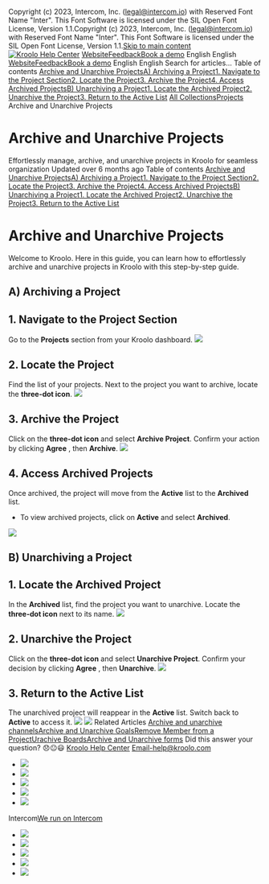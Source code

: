 Copyright (c) 2023, Intercom, Inc. (legal@intercom.io) with Reserved Font Name "Inter". This Font Software is licensed under the SIL Open Font License, Version 1.1.Copyright (c) 2023, Intercom, Inc. (legal@intercom.io) with Reserved Font Name "Inter". This Font Software is licensed under the SIL Open Font License, Version 1.1.[Skip to main content](https://help.kroolo.com/en/articles/9805718-archive-and-unarchive-projects#main-content)
[![Kroolo Help Center](https://downloads.intercomcdn.com/i/o/h4qkzypg/611116/ee699fbf23fef0f6d8d4f666d84c/37cdcedd14003d8fdcfdeda0a05c09cb)](https://help.kroolo.com/en/)
[Website](https://kroolo.com/)[Feedback](https://kroolo.featurebase.app/)[Book a demo](https://kroolo.com/book-demo)
English
English
[Website](https://kroolo.com/)[Feedback](https://kroolo.featurebase.app/)[Book a demo](https://kroolo.com/book-demo)
English
English
Search for articles...
Table of contents
[Archive and Unarchive Projects](https://help.kroolo.com/en/articles/9805718-archive-and-unarchive-projects#h_7b83d9acd9)[A) Archiving a Project](https://help.kroolo.com/en/articles/9805718-archive-and-unarchive-projects#h_396b520d67)[1. Navigate to the Project Section](https://help.kroolo.com/en/articles/9805718-archive-and-unarchive-projects#h_99b958d628)[2. Locate the Project](https://help.kroolo.com/en/articles/9805718-archive-and-unarchive-projects#h_84367ab6bc)[3. Archive the Project](https://help.kroolo.com/en/articles/9805718-archive-and-unarchive-projects#h_f493475202)[4. Access Archived Projects](https://help.kroolo.com/en/articles/9805718-archive-and-unarchive-projects#h_37154262fb)[B) Unarchiving a Project](https://help.kroolo.com/en/articles/9805718-archive-and-unarchive-projects#h_6f9fe2cc09)[1. Locate the Archived Project](https://help.kroolo.com/en/articles/9805718-archive-and-unarchive-projects#h_413170f2c8)[2. Unarchive the Project](https://help.kroolo.com/en/articles/9805718-archive-and-unarchive-projects#h_748e6754c6)[3. Return to the Active List](https://help.kroolo.com/en/articles/9805718-archive-and-unarchive-projects#h_1e232d793f)
[All Collections](https://help.kroolo.com/en/)[Projects](https://help.kroolo.com/en/collections/9118210-projects)
Archive and Unarchive Projects
# Archive and Unarchive Projects
Effortlessly manage, archive, and unarchive projects in Kroolo for seamless organization
Updated over 6 months ago
Table of contents
[Archive and Unarchive Projects](https://help.kroolo.com/en/articles/9805718-archive-and-unarchive-projects#h_7b83d9acd9)[A) Archiving a Project](https://help.kroolo.com/en/articles/9805718-archive-and-unarchive-projects#h_396b520d67)[1. Navigate to the Project Section](https://help.kroolo.com/en/articles/9805718-archive-and-unarchive-projects#h_99b958d628)[2. Locate the Project](https://help.kroolo.com/en/articles/9805718-archive-and-unarchive-projects#h_84367ab6bc)[3. Archive the Project](https://help.kroolo.com/en/articles/9805718-archive-and-unarchive-projects#h_f493475202)[4. Access Archived Projects](https://help.kroolo.com/en/articles/9805718-archive-and-unarchive-projects#h_37154262fb)[B) Unarchiving a Project](https://help.kroolo.com/en/articles/9805718-archive-and-unarchive-projects#h_6f9fe2cc09)[1. Locate the Archived Project](https://help.kroolo.com/en/articles/9805718-archive-and-unarchive-projects#h_413170f2c8)[2. Unarchive the Project](https://help.kroolo.com/en/articles/9805718-archive-and-unarchive-projects#h_748e6754c6)[3. Return to the Active List](https://help.kroolo.com/en/articles/9805718-archive-and-unarchive-projects#h_1e232d793f)
# Archive and Unarchive Projects
Welcome to Kroolo. Here in this guide, you can learn how to effortlessly archive and unarchive projects in Kroolo with this step-by-step guide.
## **A) Archiving a Project**
## **1. Navigate to the Project Section**
Go to the **Projects** section from your Kroolo dashboard.
[![](https://downloads.intercomcdn.com/i/o/h4qkzypg/1270019251/14e560d295b85cb2ceee4819292a/50381bbb-2c41-47ab-94ff-4f634c201ace?expires=1747842300&signature=317f7c74ba0961f99b7631da83f3ed4160053493cce81434ebecc57545619719&req=dSIgFsl%2FlINaWPMW1HO4zStMiL1FiOcONG2hRF2Eftg5UXC8VCcJDUTG8Zbu%0AZ5bhf2zRRrVaBvZwUoA%3D%0A)](https://downloads.intercomcdn.com/i/o/h4qkzypg/1270019251/14e560d295b85cb2ceee4819292a/50381bbb-2c41-47ab-94ff-4f634c201ace?expires=1747842300&signature=317f7c74ba0961f99b7631da83f3ed4160053493cce81434ebecc57545619719&req=dSIgFsl%2FlINaWPMW1HO4zStMiL1FiOcONG2hRF2Eftg5UXC8VCcJDUTG8Zbu%0AZ5bhf2zRRrVaBvZwUoA%3D%0A)
## **2. Locate the Project**
Find the list of your projects. Next to the project you want to archive, locate the **three-dot icon**.
[![](https://downloads.intercomcdn.com/i/o/h4qkzypg/1270019494/faf5e8b9fcdefd44923bac853302/d45a6bd9-3223-4a3f-9e8a-4df5809cee06?expires=1747842300&signature=1e40b50601ed7e32d11230dbd21035eff892323ef50569ae360677ea17d75d3e&req=dSIgFsl%2FlIVWXfMW1HO4zchBikHUzY9Nj1d2wVyGSiucoghrI0tU9XhbqfP2%0ANrYbyaBcGkh1f0d%2BZ5I%3D%0A)](https://downloads.intercomcdn.com/i/o/h4qkzypg/1270019494/faf5e8b9fcdefd44923bac853302/d45a6bd9-3223-4a3f-9e8a-4df5809cee06?expires=1747842300&signature=1e40b50601ed7e32d11230dbd21035eff892323ef50569ae360677ea17d75d3e&req=dSIgFsl%2FlIVWXfMW1HO4zchBikHUzY9Nj1d2wVyGSiucoghrI0tU9XhbqfP2%0ANrYbyaBcGkh1f0d%2BZ5I%3D%0A)
## **3. Archive the Project**
Click on the **three-dot icon** and select **Archive Project**. Confirm your action by clicking **Agree** , then **Archive**.
[![](https://downloads.intercomcdn.com/i/o/h4qkzypg/1270019698/199c97c25c08abe7d4642ef65a4b/03b87aba-6a27-49f7-b653-59f3ee377f13?expires=1747842300&signature=515634cad6ce08c226edc82f455ea6018bd06fad0cb7533e5ce0b32217628f72&req=dSIgFsl%2FlIdWUfMW1HO4zcuFYeA5SrU0oiABGSlP00Q1aFrqsB60RSmYU%2BFU%0AA4HmcpiB1iXusPnR%2FgM%3D%0A)](https://downloads.intercomcdn.com/i/o/h4qkzypg/1270019698/199c97c25c08abe7d4642ef65a4b/03b87aba-6a27-49f7-b653-59f3ee377f13?expires=1747842300&signature=515634cad6ce08c226edc82f455ea6018bd06fad0cb7533e5ce0b32217628f72&req=dSIgFsl%2FlIdWUfMW1HO4zcuFYeA5SrU0oiABGSlP00Q1aFrqsB60RSmYU%2BFU%0AA4HmcpiB1iXusPnR%2FgM%3D%0A)
## **4. Access Archived Projects**
Once archived, the project will move from the **Active** list to the **Archived** list.
  * To view archived projects, click on **Active** and select **Archived**.


[![](https://downloads.intercomcdn.com/i/o/h4qkzypg/1270019997/5f8b5d70939a2e805eb9a7d4cb97/320671eb-630c-4759-b182-75ab38812d72?expires=1747842300&signature=5b41689c48c3dcfe193f52d0eb3da0becdbb1d840dc0b2e112bc3699ab61398c&req=dSIgFsl%2FlIhWXvMW1HO4zSASysPfw8B60xAEOLIl8%2F7%2BMvgsERwM0dIED7WV%0Aac%2BmLeaNx6lJs7WczKM%3D%0A)](https://downloads.intercomcdn.com/i/o/h4qkzypg/1270019997/5f8b5d70939a2e805eb9a7d4cb97/320671eb-630c-4759-b182-75ab38812d72?expires=1747842300&signature=5b41689c48c3dcfe193f52d0eb3da0becdbb1d840dc0b2e112bc3699ab61398c&req=dSIgFsl%2FlIhWXvMW1HO4zSASysPfw8B60xAEOLIl8%2F7%2BMvgsERwM0dIED7WV%0Aac%2BmLeaNx6lJs7WczKM%3D%0A)
## **B) Unarchiving a Project**
## **1. Locate the Archived Project**
In the **Archived** list, find the project you want to unarchive. Locate the **three-dot icon** next to its name.
[![](https://downloads.intercomcdn.com/i/o/h4qkzypg/1270020402/76680d87c9c1eef29291ac0ead62/dc0c43e3-05ec-4c05-99cf-cf401f53e32f?expires=1747842300&signature=0a6fbb397e527532a2c763f6832ea333203705dadcb229ddc6924d3940a9aa16&req=dSIgFsl8nYVfW%2FMW1HO4zZfKGAuYYbadaTih34M1LsCrZDxVFNvhonAoepii%0AID3UmnrPN0mmTj9Fz4s%3D%0A)](https://downloads.intercomcdn.com/i/o/h4qkzypg/1270020402/76680d87c9c1eef29291ac0ead62/dc0c43e3-05ec-4c05-99cf-cf401f53e32f?expires=1747842300&signature=0a6fbb397e527532a2c763f6832ea333203705dadcb229ddc6924d3940a9aa16&req=dSIgFsl8nYVfW%2FMW1HO4zZfKGAuYYbadaTih34M1LsCrZDxVFNvhonAoepii%0AID3UmnrPN0mmTj9Fz4s%3D%0A)
## **2. Unarchive the Project**
Click on the **three-dot icon** and select **Unarchive Project**. Confirm your decision by clicking **Agree** , then **Unarchive**.
[![](https://downloads.intercomcdn.com/i/o/h4qkzypg/1270020515/3d6734790f53585c58cc4dd7c83c/c3c8efcf-4f29-4cc8-bfb2-5e660eed6a71?expires=1747842300&signature=68216f377228416b9601cfad771428bb1c519988f4ba14098a1889213e1fa06c&req=dSIgFsl8nYReXPMW1HO4zRTALBlrpCD53yMXFD%2FXAbkndVa2kqeeiMcedizl%0AR0K%2BWILhYSVjc%2FZ%2FM0M%3D%0A)](https://downloads.intercomcdn.com/i/o/h4qkzypg/1270020515/3d6734790f53585c58cc4dd7c83c/c3c8efcf-4f29-4cc8-bfb2-5e660eed6a71?expires=1747842300&signature=68216f377228416b9601cfad771428bb1c519988f4ba14098a1889213e1fa06c&req=dSIgFsl8nYReXPMW1HO4zRTALBlrpCD53yMXFD%2FXAbkndVa2kqeeiMcedizl%0AR0K%2BWILhYSVjc%2FZ%2FM0M%3D%0A)
## **3. Return to the Active List**
The unarchived project will reappear in the **Active** list. Switch back to **Active** to access it.
[![](https://downloads.intercomcdn.com/i/o/h4qkzypg/1270020717/6f76e25b6ac8b179dd985d094e02/8aa17c37-0fa5-4b3b-8e2e-d4105a85a934?expires=1747842300&signature=18f4e6028518d672a41c2934eb19bc9bf6ada7915fc6a0fcb1b364ef8506cc19&req=dSIgFsl8nYZeXvMW1HO4zUY0yvz70cnftxE5MRpRcmN9xCkRXFd6tdZ1DPpX%0AHZzS56uTfgQ3HlnVBkI%3D%0A)](https://downloads.intercomcdn.com/i/o/h4qkzypg/1270020717/6f76e25b6ac8b179dd985d094e02/8aa17c37-0fa5-4b3b-8e2e-d4105a85a934?expires=1747842300&signature=18f4e6028518d672a41c2934eb19bc9bf6ada7915fc6a0fcb1b364ef8506cc19&req=dSIgFsl8nYZeXvMW1HO4zUY0yvz70cnftxE5MRpRcmN9xCkRXFd6tdZ1DPpX%0AHZzS56uTfgQ3HlnVBkI%3D%0A)
[![](https://downloads.intercomcdn.com/i/o/1163540788/ed395646d20f6952d75c6103/cta+2.png?expires=1747842300&signature=5cd53344f610e1147a61d06afc741d78ab951633eaf6e2915ff7fdd1a0ecc184&req=dSEhFcx6nYZXUfMW1HO4zT0xwBcNUWqPP8R4g%2FzOGgObCY6jJUSpbt5M4Rdj%0AerAcQYyPdvDl%2BdC%2FPQk%3D%0A)](https://kroolo.com/)
Related Articles
[Archive and unarchive channels](https://help.kroolo.com/en/articles/9955128-archive-and-unarchive-channels)[Archive and Unarchive Goals](https://help.kroolo.com/en/articles/9978782-archive-and-unarchive-goals)[Remove Member from a Project](https://help.kroolo.com/en/articles/10095562-remove-member-from-a-project)[Urachive Boards](https://help.kroolo.com/en/articles/10584211-urachive-boards)[Archive and Unarchive forms](https://help.kroolo.com/en/articles/10747667-archive-and-unarchive-forms)
Did this answer your question?
😞😐😃
[Kroolo Help Center](https://help.kroolo.com/en/)
Email-help@kroolo.com
  * [![](https://intercom.help/kroolo/assets/svg/icon:social-facebook/FFFFFF)](https://www.facebook.com/profile.php?id=61553808299270)
  * [![](https://intercom.help/kroolo/assets/svg/icon:social-linkedin/FFFFFF)](https://www.linkedin.com/company/getkroolo)
  * [![](https://intercom.help/kroolo/assets/svg/icon:social-instagram/FFFFFF)](https://www.instagram.com/getkroolo)
  * [![](https://intercom.help/kroolo/assets/svg/icon:social-youtube/FFFFFF)](https://www.youtube.com/@getkroolo/featured)
  * [![](https://intercom.help/kroolo/assets/svg/icon:social-twitter-x/FFFFFF)](https://www.twitter.com/getkroolo)


Intercom[We run on Intercom](https://www.intercom.com/intercom-link?company=Kroolo&solution=customer-support&utm_campaign=intercom-link&utm_content=We+run+on+Intercom&utm_medium=help-center&utm_referrer=https%3A%2F%2Fhelp.kroolo.com%2Fen%2Farticles%2F9805718-archive-and-unarchive-projects&utm_source=desktop-web)
  * [![](https://intercom.help/kroolo/assets/svg/icon:social-facebook/FFFFFF)](https://www.facebook.com/profile.php?id=61553808299270)
  * [![](https://intercom.help/kroolo/assets/svg/icon:social-linkedin/FFFFFF)](https://www.linkedin.com/company/getkroolo)
  * [![](https://intercom.help/kroolo/assets/svg/icon:social-instagram/FFFFFF)](https://www.instagram.com/getkroolo)
  * [![](https://intercom.help/kroolo/assets/svg/icon:social-youtube/FFFFFF)](https://www.youtube.com/@getkroolo/featured)
  * [![](https://intercom.help/kroolo/assets/svg/icon:social-twitter-x/FFFFFF)](https://www.twitter.com/getkroolo)


